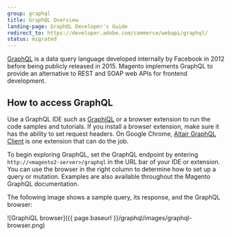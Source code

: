 ```yaml
---
group: graphql
title: GraphQL Overview
landing-page: GraphQL Developer's Guide
redirect_to: https://developer.adobe.com/commerce/webapi/graphql/
status: migrated
---
```


[GraphQL](https://graphql.org/) is a data query language developed internally by Facebook in 2012 before being publicly released in 2015. Magento implements GraphQL to provide an alternative to REST and SOAP web APIs for frontend development.

## How to access GraphQL

Use a GraphQL IDE such as [GraphiQL](https://github.com/graphql/graphiql) or a browser extension to run the code samples and tutorials. If you install a browser extension, make sure it has the ability to set request headers. On Google Chrome, [Altair GraphQL Client](https://chrome.google.com/webstore/detail/altair-graphql-client/flnheeellpciglgpaodhkhmapeljopja) is one extension that can do the job.

To begin exploring GraphQL, set the GraphQL endpoint by entering `http://<magento2-server>/graphql` in the URL bar of your IDE or extension. You can use the browser in the right column to determine how to set up a query or mutation. Examples are also available throughout the Magento GraphQL documentation.

The following image shows a sample query, its response, and the GraphQL browser:

![GraphiQL browser]({{ page.baseurl }}/graphql/images/graphql-browser.png)
